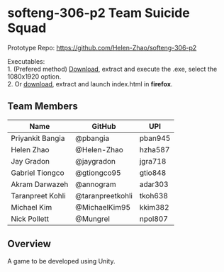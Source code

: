 # softeng-306-p2 Team Suicide Squad 

Prototype Repo: https://github.com/Helen-Zhao/softeng-306-p2

Executables:  
	1. (Prefered method) [Download](https://drive.google.com/file/d/0B2k6wet2gP7rSkw3UnFvZVJTZUE), extract and execute the .exe, select the 1080x1920 option.  
	2. Or [download](https://drive.google.com/file/d/0B3QL-c25-1uySGE0Y3d0MzI3Z0k), extract and launch index.html in **firefox**.  

## Team Members
| Name             | GitHub | UPI |
| ---------------- | ------------ | ----|
| Priyankit Bangia | @pbangia | pban945 |
| Helen Zhao | @Helen-Zhao | hzha587 |
| Jay Gradon | @jaygradon | jgra718 |
| Gabriel Tiongco | @gtiongco95 | gtio848 |
| Akram Darwazeh | @annogram | adar303 |
| Taranpreet Kohli | @taranpreetkohli | tkoh638 |
| Michael Kim | @MichaelKim95 | kkim382 |
| Nick Pollett | @Mungrel | npol807 |


## Overview
A game to be developed using Unity.

